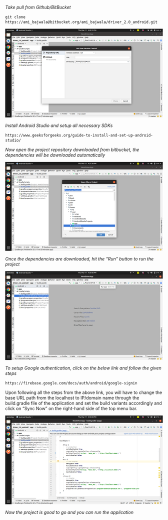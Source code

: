 *Take pull from Github/BitBucket*

    git clone https://ami_bajwala@bitbucket.org/ami_bajwala/driver_2.0_android.git

![Step 4](images/Android_Step1.png)

*Install Android Studio and setup all necessary SDKs*

    https://www.geeksforgeeks.org/guide-to-install-and-set-up-android-studio/

*Now open the project repository downloaded from bitbucket, the dependencies will be downloaded automatically*

![Step_3](images/Android_Step3.png)

*Once the dependencies are downloaded, hit the “Run” button to run the project*

![Step 4](images/Android_Step4.png)

*To setup Google authentication, click on the below link and follow the given steps*

    https://firebase.google.com/docs/auth/android/google-signin

Upon following all the steps from the above link, you will have to change the base URL
path from the localhost to IP/domain name through the build.gradle file of the application
and set the build variants accordingly and click on “Sync Now” on the right-hand side of
the top menu bar.

![Step 6](images/Android_Step6.png)

*Now the project is good to go and you can run the application*

